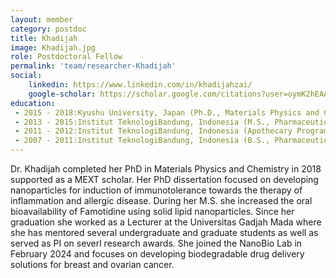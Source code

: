 ```yaml
---
layout: member
category: postdoc
title: Khadijah
image: Khadijah.jpg
role: Postdoctoral Fellow
permalink: 'team/researcher-Khadijah'
social:
    linkedin: https://www.linkedin.com/in/khadijahzai/
    google-scholar: https://scholar.google.com/citations?user=oymK2hEAAAAJ&hl=en&oi=ao
education:
 - 2015 - 2018:Kyushu University, Japan (Ph.D., Materials Physics and Chemistry)
 - 2013 - 2015:Institut TeknologiBandung, Indonesia (M.S., Pharmaceutical Sciences)
 - 2011 - 2012:Institut TeknologiBandung, Indonesia (Apothecary Program)
 - 2007 - 2011:Institut TeknologiBandung, Indonesia (B.S., Pharmaceutical Sciences)
---
```


Dr. Khadijah completed her PhD in Materials Physics and Chemistry in 2018 supported as a MEXT scholar. Her PhD dissertation focused on developing nanoparticles for induction of immunotolerance towards the therapy of inflammation and allergic disease. During her M.S. she increased the oral bioavailability of Famotidine using solid lipid nanoparticles. Since her graduation she worked as a Lecturer at the Universitas Gadjah Mada where she has mentored several undergraduate and graduate students as well as served as PI on severl research awards. She joined the NanoBio Lab in February 2024 and focuses on developing biodegradable drug delivery solutions for breast and ovarian cancer.